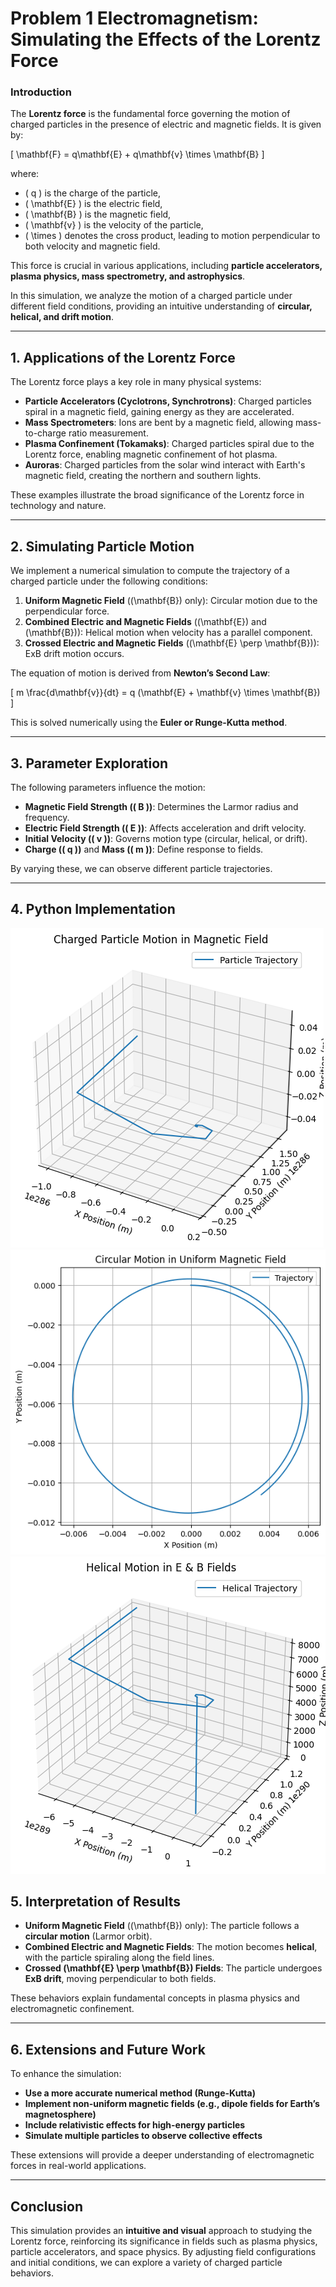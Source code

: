 # Problem 1 Electromagnetism: Simulating the Effects of the Lorentz Force

### **Introduction**
The **Lorentz force** is the fundamental force governing the motion of charged particles in the presence of electric and magnetic fields. It is given by:

\[
\mathbf{F} = q\mathbf{E} + q\mathbf{v} \times \mathbf{B}
\]

where:
- \( q \) is the charge of the particle,
- \( \mathbf{E} \) is the electric field,
- \( \mathbf{B} \) is the magnetic field,
- \( \mathbf{v} \) is the velocity of the particle,
- \( \times \) denotes the cross product, leading to motion perpendicular to both velocity and magnetic field.

This force is crucial in various applications, including **particle accelerators, plasma physics, mass spectrometry, and astrophysics**. 

In this simulation, we analyze the motion of a charged particle under different field conditions, providing an intuitive understanding of **circular, helical, and drift motion**.

---

## **1. Applications of the Lorentz Force**
The Lorentz force plays a key role in many physical systems:

- **Particle Accelerators (Cyclotrons, Synchrotrons)**: Charged particles spiral in a magnetic field, gaining energy as they are accelerated.
- **Mass Spectrometers**: Ions are bent by a magnetic field, allowing mass-to-charge ratio measurement.
- **Plasma Confinement (Tokamaks)**: Charged particles spiral due to the Lorentz force, enabling magnetic confinement of hot plasma.
- **Auroras**: Charged particles from the solar wind interact with Earth's magnetic field, creating the northern and southern lights.

These examples illustrate the broad significance of the Lorentz force in technology and nature.

---

## **2. Simulating Particle Motion**
We implement a numerical simulation to compute the trajectory of a charged particle under the following conditions:

1. **Uniform Magnetic Field** (\(\mathbf{B}\) only): Circular motion due to the perpendicular force.
2. **Combined Electric and Magnetic Fields** (\(\mathbf{E}\) and \(\mathbf{B}\)): Helical motion when velocity has a parallel component.
3. **Crossed Electric and Magnetic Fields** (\(\mathbf{E} \perp \mathbf{B}\)): ExB drift motion occurs.

The equation of motion is derived from **Newton’s Second Law**:

\[
m \frac{d\mathbf{v}}{dt} = q (\mathbf{E} + \mathbf{v} \times \mathbf{B})
\]

This is solved numerically using the **Euler or Runge-Kutta method**.

---

## **3. Parameter Exploration**
The following parameters influence the motion:
- **Magnetic Field Strength (\( B \))**: Determines the Larmor radius and frequency.
- **Electric Field Strength (\( E \))**: Affects acceleration and drift velocity.
- **Initial Velocity (\( v \))**: Governs motion type (circular, helical, or drift).
- **Charge (\( q \))** and **Mass (\( m \))**: Define response to fields.

By varying these, we can observe different particle trajectories.

---

## **4. Python Implementation**
![alt text](image.png)
![alt text](image-1.png)
![alt text](image-2.png)
## **5. Interpretation of Results**
- **Uniform Magnetic Field** (\(\mathbf{B}\) only): The particle follows a **circular motion** (Larmor orbit).
- **Combined Electric and Magnetic Fields**: The motion becomes **helical**, with the particle spiraling along the field lines.
- **Crossed \(\mathbf{E} \perp \mathbf{B}\) Fields**: The particle undergoes **ExB drift**, moving perpendicular to both fields.

These behaviors explain fundamental concepts in plasma physics and electromagnetic confinement.

---

## **6. Extensions and Future Work**
To enhance the simulation:
- **Use a more accurate numerical method (Runge-Kutta)**
- **Implement non-uniform magnetic fields (e.g., dipole fields for Earth’s magnetosphere)**
- **Include relativistic effects for high-energy particles**
- **Simulate multiple particles to observe collective effects**

These extensions will provide a deeper understanding of electromagnetic forces in real-world applications.

---

## **Conclusion**
This simulation provides an **intuitive and visual** approach to studying the Lorentz force, reinforcing its significance in fields such as plasma physics, particle accelerators, and space physics. By adjusting field configurations and initial conditions, we can explore a variety of charged particle behaviors.



